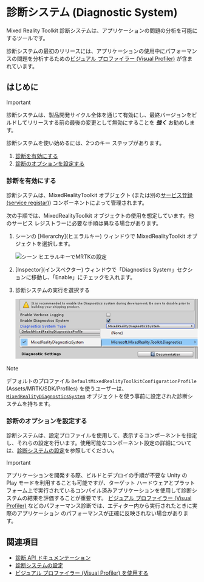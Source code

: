 ﻿# 診断システム (Diagnostic System)

Mixed Reality Toolkit 診断システムは、アプリケーションの問題の分析を可能にするツールです。

診断システムの最初のリリースには、アプリケーションの使用中にパフォーマンスの問題を分析するための[ビジュアル プロファイラー (Visual Profiler)](UsingVisualProfiler.md) が含まれています。

## はじめに

> [!IMPORTANT]
> 診断システムは、製品開発サイクル全体を通じて有効にし、最終バージョンをビルドしてリリースする前の最後の変更として無効にすることを **_強く_** お勧めします。

診断システムを使い始めるには、2つのキー ステップがあります。

1. [診断を有効にする](#診断を有効にする)
2. [診断のオプションを設定する](#診断のオプションを設定する)

### 診断を有効にする

診断システムは、MixedRealityToolkit オブジェクト (または別の[サービス登録 (service registar)](xref:Microsoft.MixedReality.Toolkit.IMixedRealityServiceRegistrar)) コンポーネントによって管理されます。

次の手順では、MixedRealityToolkit オブジェクトの使用を想定しています。他のサービス レジストラーに必要な手順は異なる場合があります。

1. シーンの \[Hierarchy](ヒエラルキー) ウィンドウで MixedRealityToolkit オブジェクトを選択します。

    ![シーン ヒエラルキーでMRTKの設定](../../Documentation/Images/MRTK_ConfiguredHierarchy.png)

1. \[Inspector](インスペクター) ウィンドウで「Diagnostics System」セクションに移動し、「Enable」にチェックを入れます。
1. 診断システムの実行を選択する

    ![診断システムの実装を選択する](../../Documentation/Images/Diagnostics/DiagnosticsSelectSystemType.png)

> [!NOTE]
> デフォルトのプロファイル `DefaultMixedRealityToolkitConfigurationProfile` (Assets/MRTK/SDK/Profiles) を使うユーザーは、[`MixedRealityDiagnosticsSystem`](xref:Microsoft.MixedReality.Toolkit.Diagnostics.MixedRealityDiagnosticsSystem) オブジェクトを使う事前に設定された診断システムを持ちます。

### 診断のオプションを設定する

診断システムは、設定プロファイルを使用して、表示するコンポーネントを指定し、それらの設定を行います。使用可能なコンポーネント設定の詳細については、[診断システムの設定](../../Documentation/Diagnostics/ConfiguringDiagnostics.md)を参照してください。

> [!IMPORTANT]
> アプリケーションを開発する際、ビルドとデプロイの手順が不要な Unity の Play モードを利用することも可能ですが、ターゲット ハードウェアとプラットフォーム上で実行されているコンパイル済みアプリケーションを使用して診断システムの結果を評価することが重要です。
> [ビジュアル プロファイラー (Visual Profiler)](UsingVisualProfiler.md) などのパフォーマンス診断では、エディター内から実行されたときに実際のアプリケーション のパフォーマンスが正確に反映されない場合があります。

## 関連項目

- [診断 API ドキュメンテーション](xref:Microsoft.MixedReality.Toolkit.Diagnostics)
- [診断システムの設定](ConfiguringDiagnostics.md)
- [ビジュアル プロファイラー (Visual Profiler) を使用する](UsingVisualProfiler.md)
